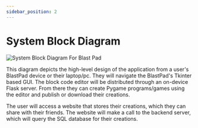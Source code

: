 ```yaml
---
sidebar_position: 2
---
```


# System Block Diagram
![System Block Diagram For Blast Pad](https://i.imgur.com/tLLx8KO.jpeg)

This diagram depicts the high-level design of the application from a user's BlastPad device or their laptop/pc. They will navigate the BlastPad's Tkinter based GUI. The block code editor will be distributed through an on-device Flask server. From there they can create Pygame programs/games using the editor and publish or download their creations.

The user will access a website that stores their creations, which they can share with their friends. The website will make a call to the backend server, which will query the SQL database for their creations.
